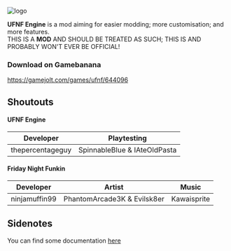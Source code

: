 ![logo](https://github.com/thepercentageguy/Unnamed-FNF-Engine/blob/master/logo.png?raw=true)

**UFNF Engine** is a mod aiming for easier modding; more customisation; and more features.<br>
THIS IS A **MOD** AND SHOULD BE TREATED AS SUCH; THIS IS AND PROBABLY WON'T EVER BE OFFICIAL!

### Download on Gamebanana
https://gamejolt.com/games/ufnf/644096

## Shoutouts
#### UFNF Engine
|Developer|Playtesting|
|---------|-----------|
|thepercentageguy|SpinnableBlue & IAteOldPasta|

#### Friday Night Funkin
|Developer|Artist|Music|
|---------|------|-----|
|ninjamuffin99|PhantomArcade3K & Evilsk8er|Kawaisprite|

## Sidenotes
You can find some documentation [here](https://github.com/thepercentageguy/Unnamed-FNF-Engine/tree/master/documentation)
